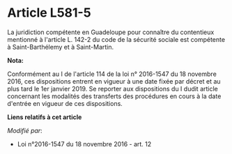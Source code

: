 # Article L581-5

La juridiction compétente en Guadeloupe pour connaître du contentieux mentionné à l'article L. 142-2 du code de la sécurité
sociale est compétente à Saint-Barthélemy et à Saint-Martin.

**Nota:**

Conformément au I de l'article 114 de la loi n° 2016-1547 du 18 novembre 2016, ces dispositions entrent en vigueur à une date
fixée par décret et au plus tard le 1er janvier 2019. Se reporter aux dispositions du I dudit article concernant les
modalités des transferts des procédures en cours à la date d'entrée en vigueur de ces dispositions.

**Liens relatifs à cet article**

_Modifié par_:

  - Loi n°2016-1547 du 18 novembre 2016 - art. 12
